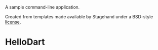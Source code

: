 A sample command-line application.

Created from templates made available by Stagehand under a BSD-style
[license](https://github.com/dart-lang/stagehand/blob/master/LICENSE).
# HelloDart
